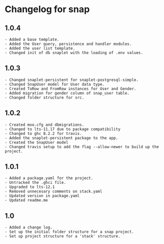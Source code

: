 # Changelog for snap

## 1.0.4
    - Added a base template.
    - Added the User query, persistence and handler modules.
    - Added the user list template.
    - Changed init of db snaplet with the loading of .env values.

## 1.0.3
    - Changed snaplet-persistent for snaplet-postgresql-simple.
    - Changed SnapUser model for User data type.
    - Created ToRow and FromRow instances for User and Gender.
    - Added migration for gender column of snap_user table.
    - Changed folder structure for src.

## 1.0.2
    - Created moo.cfg and dbmigrations.
    - Changed to lts-11.17 due to package compatibility
    - Changed to ghc 8.2.2 for travis.
    - Added the snaplet-persistent package to the app.
    - Created the SnapUser model
    - Changed travis setup to add the flag --allow-newer to build up the project.

## 1.0.1
    - Added a package.yaml for the project.
    - Untracked the .ghci file.
    - Upgraded to lts-12.1
    - Removed unnecesary comments on stack.yaml
    - Updated version in package.yaml
    - Updated readme.me
## 1.0
    - Added a change log.
    - Set up the initial folder structure for a snap project.
    - Set up project structure for a 'stack' structure.